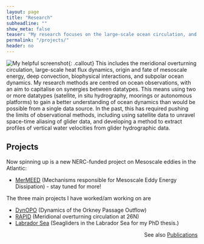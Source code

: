 ```yaml
---
layout: page
title: "Research"
subheadline: ""
show_meta: false
teaser: "My research focuses on the large-scale ocean circulation, and its impact on and response to climate change."
permalink: "/projects/"
header: no
---
```

![My helpful screenshot](http://i1.wp.com/www.eleanorfrajka.com/wp-content/uploads/fig3_rapid_3d1-e1432585558370.png){: .callout} This includes the meridional overturning circulation, large-scale heat flux dynamics, origin and fate of mesoscale energy, deep convection, biophysical interactions, and subpolar ocean dynamics. My research methods are centred on ocean observations, with an aim to capitalise on synergies between datatypes. This means using two or more datatypes (satellite, in situ hydrography, moorings or autonomous platforms) to gain a better understanding of ocean dynamics than would be possible from a single data source. In the past, this has required pushing the limits of observational methods, including using satellite data to unravel space-time aliasing of glider data, and developing a method to extract profiles of vertical water velocities from glider hydrographic data.



## Projects

Now spinning up is a new NERC-funded project on Mesoscale eddies in the Atlantic:

* [MerMEED](/projects/mermeed/) (Mechanisms responsible for Mesoscale Eddy Energy Dissipation) - stay tuned for more!

The three main projects I have worked/am working on are

* [DynOPO](/projects/dynopo/) (Dynamics of the Orkney Passage Outflow)
* [RAPID](/projects/rapid/) (Meridional overturning circulation at 26N)
* [Labrador Sea](/projects/labsea/) (Seagliders in the Labrador Sea for my PhD thesis.)


<!--## Methods: Seagliders

A lot of my work has involved using [Seagliders](/projects/seagliders/).

## Smaller-scale interests

While i focus on the large scale circulation, the smaller scales impact this circulation in ways we don’t understand well. We’ve been looking a bit at [eddies and internal waves](/projects/eddies-and-waves/).
-->

<p align="right">See also <a href="/outputs/articles/">Publications</a></p>